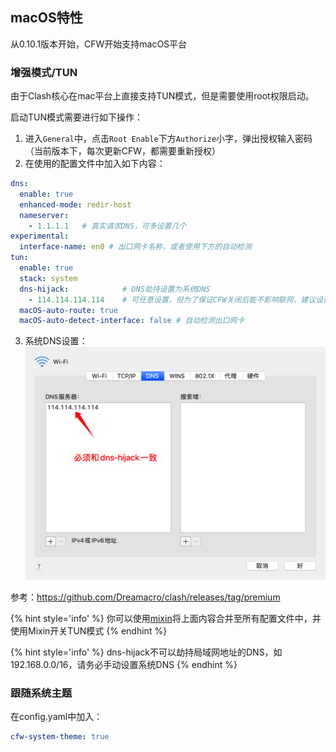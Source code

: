 ## macOS特性

从0.10.1版本开始，CFW开始支持macOS平台

### 增强模式/TUN

由于Clash核心在mac平台上直接支持TUN模式，但是需要使用root权限启动。

启动TUN模式需要进行如下操作：
1. 进入``General``中，点击``Root Enable``下方``Authorize``小字，弹出授权输入密码（当前版本下，每次更新CFW，都需要重新授权）
2. 在使用的配置文件中加入如下内容：
  ```yaml
  dns:
    enable: true
    enhanced-mode: redir-host
    nameserver:
      - 1.1.1.1   # 真实请求DNS，可多设置几个
  experimental:
    interface-name: en0 # 出口网卡名称，或者使用下方的自动检测
  tun:
    enable: true
    stack: system
    dns-hijack:            # DNS劫持设置为系统DNS
      - 114.114.114.114    # 可任意设置，但为了保证CFW关闭后能不影响联网，建议设置真实能访问但DNS服务器
    macOS-auto-route: true
    macOS-auto-detect-interface: false # 自动检测出口网卡
  ```
3. 系统DNS设置：
  ![](/assets/mac-system-dns.png)

参考：https://github.com/Dreamacro/clash/releases/tag/premium

{% hint style='info' %}
你可以使用[mixin](/contents/mixin.md)将上面内容合并至所有配置文件中，并使用Mixin开关TUN模式
{% endhint %}

{% hint style='info' %}
dns-hijack不可以劫持局域网地址的DNS，如192.168.0.0/16，请务必手动设置系统DNS
{% endhint %}

### 跟随系统主题

在config.yaml中加入：

```yaml
cfw-system-theme: true
```